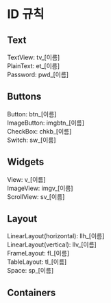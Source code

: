 # ID 규칙  

## Text  
TextView: tv_[이름]  
PlainText: et_[이름]  
Password: pwd_[이름]  

## Buttons  
Button: btn_[이름]  
ImageButton: imgbtn_[이름]  
CheckBox: chkb_[이름]  
Switch: sw_[이름]  

## Widgets  
View: v_[이름]  
ImageView: imgv_[이름]  
ScrollView: sv_[이름]  

## Layout
LinearLayout(horizontal): llh_[이름]  
LinearLayout(vertical): llv_[이름]  
FrameLayout: fl_[이름]  
TableLayout: tl_[이름]  
Space: sp_[이름]  

## Containers  

